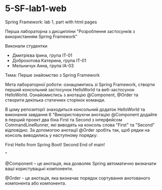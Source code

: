 # 5-SF-lab1-web
Spring Framework: lab 1, part with html pages

Перша лабораторна з дисципліни "Розроблення застосунків з використанням Spring Framework"

Виконали студентки

- Дмитрієва Ірина, група ІТ-01
- Доброхотова Катерина, група ІТ-01
- Мельничук Анна, група ІА-03

Тема: Перше знайомство з Spring Framework

Мета лабораторної роботи: ознацомитись зі Spring Framework, створти перший консольний застосунок HelloWorld та веб-застосунок HelloWorld. Ознайомистись з  анотацію @Component, @Order та створити декілька статичних сторінок команди.

В цому репозиторії знаходиться консольний додаток HelloWorld та виконання завдання 6 "Використовуючи анотацію @Component додайте в перший проект два біна First та Second з інтерфейсом CommandLineRunner, які виводять на консоль слова "First" та "Second" відповідно. За допомогою анотації @Order зробіть так, щоб рядки на консоль виводились у наступному порядку:

First
Hello from Spring Boot!
Second
End of main!

"

@Component – це анотація, яка дозволяє Spring автоматично визначати ваші користувацькі компоненти.


@Order - це анотація, яка визначає порядок сортування анотованого компонента або компонента.

